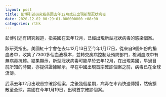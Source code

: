 ```yaml
---
layout: post
title: 彭博引述研究指美國去年12月或已出現新型冠狀病毒
date: 2020-12-02 00:29:01.000000000 +08:00
categories: rthk
---
```


彭博引述有研究報道，指美國在去年12月，已經出現新型冠狀病毒的感染個案。

該研究指出，美國紅十字會在去年12月13日至今年1月17日，從來自9個州份的捐血者中，收集了7300多個血液樣本，並轉交疾病控制及預防部門，檢測血液中有無病毒抗體。結果顯示，新型冠狀病毒可能早於去年12月，在出現美國，早過目前所知的時間，亦提供證據顯示，早在中國出現首宗確診個案之前，病毒已在全球流傳。

武漢去年12月出現首宗確診個案，之後幾個星期，病毒在市內快速傳播，然後擴散至全球，美國在今年1月19日，出現首宗確診個案。
